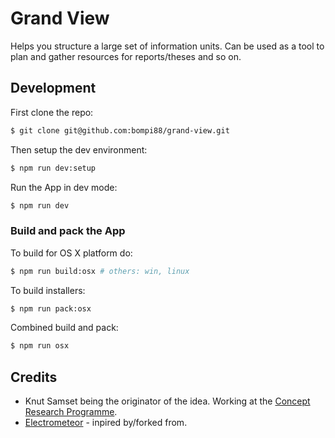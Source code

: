 # Grand View

Helps you structure a large set of information units. Can be used as a tool to plan and gather resources for reports/theses and so on.

## Development
First clone the repo:
``` bash
$ git clone git@github.com:bompi88/grand-view.git
```

Then setup the dev environment:
``` bash
$ npm run dev:setup
```

Run the App in dev mode:
``` bash
$ npm run dev
```

### Build and pack the App
To build for OS X platform do:
``` bash
$ npm run build:osx # others: win, linux
```

To build installers:
``` bash
$ npm run pack:osx
```

Combined build and pack:
``` bash
$ npm run osx
```

## Credits
* Knut Samset being the originator of the idea. Working at the [Concept Research Programme](https://www.ntnu.edu/concept).
* [Electrometeor](https://github.com/sircharleswatson/Electrometeor) - inpired by/forked from.
